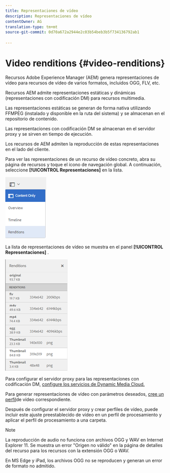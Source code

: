 ```yaml
---
title: Representaciones de vídeo
description: Representaciones de vídeo
contentOwner: AG
translation-type: tm+mt
source-git-commit: 0d70a672a2944e2c03b54beb3b5f734136792ab1

---
```



# Video renditions {#video-renditions}

Recursos Adobe Experience Manager (AEM) genera representaciones de vídeo para recursos de vídeo de varios formatos, incluidos OGG, FLV, etc.

Recursos AEM admite representaciones estáticas y dinámicas (representaciones con codificación DM) para recursos multimedia.

Las representaciones estáticas se generan de forma nativa utilizando FFMPEG (instalado y disponible en la ruta del sistema) y se almacenan en el repositorio de contenido.

Las representaciones con codificación DM se almacenan en el servidor proxy y se sirven en tiempo de ejecución.

Los recursos de AEM admiten la reproducción de estas representaciones en el lado del cliente.

Para ver las representaciones de un recurso de vídeo concreto, abra su página de recursos y toque el icono de navegación global. A continuación, seleccione **[!UICONTROL Representaciones]** en la lista.

![chlimage_1-478](assets/chlimage_1-478.png)

La lista de representaciones de vídeo se muestra en el panel **[!UICONTROL Representaciones]** .

![chlimage_1-479](assets/chlimage_1-479.png)

Para configurar el servidor proxy para las representaciones con codificación DM, [configure los servicios de Dynamic Media Cloud.](config-dynamic.md)

Para generar representaciones de vídeo con parámetros deseados, [cree un perfil](video-profiles.md)de vídeo correspondiente.

Después de configurar el servidor proxy y crear perfiles de vídeo, puede incluir este ajuste preestablecido de vídeo en un perfil de procesamiento y aplicar el perfil de procesamiento a una carpeta.

>[!NOTE]
>
>La reproducción de audio no funciona con archivos OGG y WAV en Internet Explorer 11. Se muestra un error &quot;Origen no válido&quot; en la página de detalles del recurso para los recursos con la extensión OGG o WAV.
>
>En MS Edge y iPad, los archivos OGG no se reproducen y generan un error de formato no admitido.
